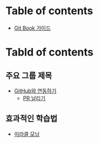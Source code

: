 # Table of contents

* [Git Book 가이드](README.md)

# Tabld of contents

## 주요 그룹 제목

* [GitHub와 연동하기](/test/integration-with-github.md)
    * [PR 날리기](/test/pull-request.md)

## 효과적인 학습법

* [미라클 모닝](miracle-morning.md)
